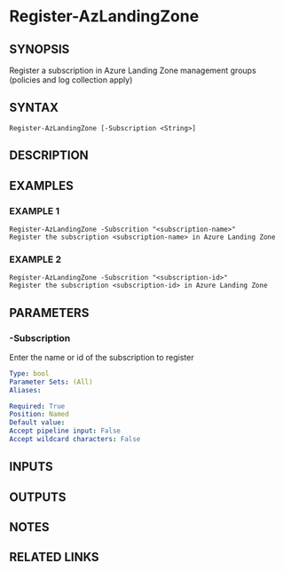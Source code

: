 # Register-AzLandingZone

## SYNOPSIS
Register a subscription in Azure Landing Zone management groups (policies and log collection apply)

## SYNTAX
```
Register-AzLandingZone [-Subscription <String>]
```

## DESCRIPTION

## EXAMPLES

### EXAMPLE 1
```
Register-AzLandingZone -Subscrition "<subscription-name>"
Register the subscription <subscription-name> in Azure Landing Zone
```

### EXAMPLE 2
```
Register-AzLandingZone -Subscrition "<subscription-id>"
Register the subscription <subscription-id> in Azure Landing Zone
```

## PARAMETERS

### -Subscription
Enter the name or id of the subscription to register

```yaml
Type: bool
Parameter Sets: (All)
Aliases:

Required: True
Position: Named
Default value: 
Accept pipeline input: False
Accept wildcard characters: False
```

## INPUTS

## OUTPUTS

## NOTES

## RELATED LINKS